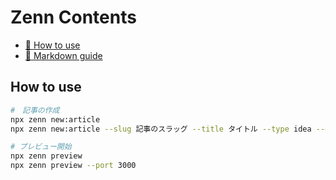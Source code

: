 # Zenn Contents

- [📘 How to use](https://zenn.dev/zenn/articles/zenn-cli-guide)
- [📘 Markdown guide](https://zenn.dev/zenn/articles/markdown-guide)

## How to use

```bash
#　記事の作成
npx zenn new:article
npx zenn new:article --slug 記事のスラッグ --title タイトル --type idea --emoji ✨

# プレビュー開始
npx zenn preview
npx zenn preview --port 3000
```
